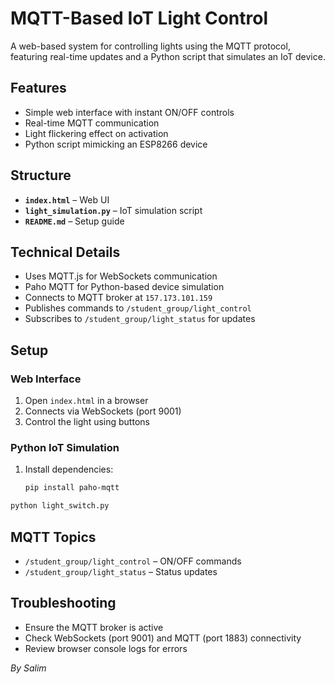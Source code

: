 # MQTT-Based IoT Light Control  

A web-based system for controlling lights using the MQTT protocol, featuring real-time updates and a Python script that simulates an IoT device.  

## Features  

- Simple web interface with instant ON/OFF controls  
- Real-time MQTT communication  
- Light flickering effect on activation  
- Python script mimicking an ESP8266 device  

## Structure  

- **`index.html`** – Web UI  
- **`light_simulation.py`** – IoT simulation script  
- **`README.md`** – Setup guide  

## Technical Details  

- Uses MQTT.js for WebSockets communication  
- Paho MQTT for Python-based device simulation  
- Connects to MQTT broker at `157.173.101.159`  
- Publishes commands to `/student_group/light_control`  
- Subscribes to `/student_group/light_status` for updates  

## Setup  

### Web Interface  

1. Open `index.html` in a browser  
2. Connects via WebSockets (port 9001)  
3. Control the light using buttons  

### Python IoT Simulation  

1. Install dependencies:  
   ```bash
   pip install paho-mqtt

```bash
python light_switch.py
```
## MQTT Topics

- `/student_group/light_control` – ON/OFF commands  
- `/student_group/light_status` – Status updates  

## Troubleshooting  

- Ensure the MQTT broker is active  
- Check WebSockets (port 9001) and MQTT (port 1883) connectivity  
- Review browser console logs for errors  

*By Salim*